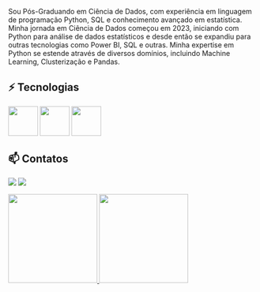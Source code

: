 Sou Pós-Graduando em Ciência de Dados, com experiência em linguagem de programação Python, SQL e conhecimento avançado em estatística. Minha jornada em Ciência de Dados começou em 2023, iniciando com Python para análise de dados estatísticos e desde então se expandiu para outras tecnologias como Power BI, SQL e outras. Minha expertise em Python se estende através de diversos domínios, incluindo  Machine Learning, Clusterização e Pandas. 

## ⚡ Tecnologias
  <img src="https://cdn.jsdelivr.net/gh/devicons/devicon@latest/icons/python/python-original.svg" width="60" height="60" /> <img src="https://cdn.jsdelivr.net/gh/devicons/devicon@latest/icons/keras/keras-original.svg" idth="60" height="60" /> <img src="https://cdn.jsdelivr.net/gh/devicons/devicon@latest/icons/tensorflow/tensorflow-original.svg" idth="60" height="60"  />

 ##  📫 Contatos


<a href = "davis93denner@gmail.com"><img loading="lazy" src="https://img.shields.io/badge/Gmail-D14836?style=for-the-badge&logo=gmail&logoColor=white" target="_blank"></a>
<a href="https://www.linkedin.com/in/davis-denner-costa-silva-4536a51b0/" target="_blank"><img loading="lazy" src="https://img.shields.io/badge/-LinkedIn-%230077B5?style=for-the-badge&logo=linkedin&logoColor=white" target="_blank"></a>   


<a href="https://github.com/Davisdenner">
<img loading="lazy" height="180em" src="https://github-readme-stats.vercel.app/api/top-langs/?Davisdenner&layout=compact&langs_count=7&theme=dracula"/>
<img loading="lazy" height="180em" src="https://github-readme-stats.vercel.app/api?Davisdenner&show_icons=true&theme=dracula&include_all_commits=true&count_private=true"/>

